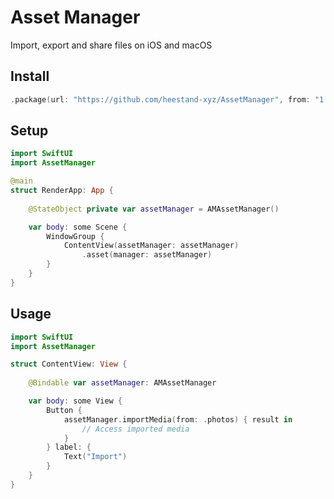# Asset Manager

Import, export and share files on iOS and macOS

## Install

```swift
.package(url: "https://github.com/heestand-xyz/AssetManager", from: "1.0.1"),
```

## Setup

```swift
import SwiftUI
import AssetManager

@main
struct RenderApp: App {
    
    @StateObject private var assetManager = AMAssetManager()

    var body: some Scene {
        WindowGroup {
            ContentView(assetManager: assetManager)
                .asset(manager: assetManager)
        }
    }
}
```

## Usage

```swift
import SwiftUI
import AssetManager

struct ContentView: View {
    
    @Bindable var assetManager: AMAssetManager

    var body: some View {
        Button {
            assetManager.importMedia(from: .photos) { result in
                // Access imported media
            }
        } label: {
            Text("Import")
        }   
    }
}
```
